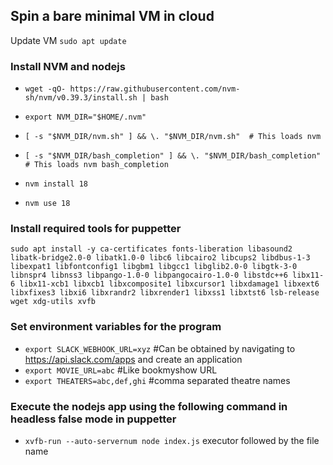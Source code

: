 ## Spin a bare minimal VM in cloud

Update VM
`sudo apt update`

### Install NVM and nodejs

- `wget -qO- https://raw.githubusercontent.com/nvm-sh/nvm/v0.39.3/install.sh | bash`

- `export NVM_DIR="$HOME/.nvm"`
- `[ -s "$NVM_DIR/nvm.sh" ] && \. "$NVM_DIR/nvm.sh"  # This loads nvm`
- `[ -s "$NVM_DIR/bash_completion" ] && \. "$NVM_DIR/bash_completion"  # This loads nvm bash_completion`

- `nvm install 18`
- `nvm use 18`

### Install required tools for puppetter

`sudo apt install -y ca-certificates fonts-liberation libasound2 libatk-bridge2.0-0 libatk1.0-0 libc6 libcairo2 libcups2 libdbus-1-3 libexpat1 libfontconfig1 libgbm1 libgcc1 libglib2.0-0 libgtk-3-0 libnspr4 libnss3 libpango-1.0-0 libpangocairo-1.0-0 libstdc++6 libx11-6 libx11-xcb1 libxcb1 libxcomposite1 libxcursor1 libxdamage1 libxext6 libxfixes3 libxi6 libxrandr2 libxrender1 libxss1 libxtst6 lsb-release wget xdg-utils xvfb`

### Set environment variables for the program

- `export SLACK_WEBHOOK_URL=xyz` #Can be obtained by navigating to https://api.slack.com/apps and create an application
- `export MOVIE_URL=abc` #Like bookmyshow URL
- `export THEATERS=abc,def,ghi` #comma separated theatre names

### Execute the nodejs app using the following command in headless false mode in puppetter

- `xvfb-run --auto-servernum node index.js` executor followed by the file name
